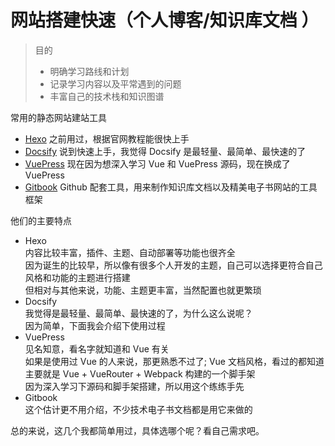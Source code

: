 # 网站搭建快速（个人博客/知识库文档 ）

> 目的
>
> - 明确学习路线和计划
> - 记录学习内容以及平常遇到的问题
> - 丰富自己的技术栈和知识图谱

常用的静态网站建站工具

- <a href="https://hexo.io/zh-cn/" target="_blank">Hexo</a> 之前用过，根据官网教程能很快上手
- <a href="https://docsify.js.org/" target="_blank">Docsify</a> 说到快速上手，我觉得 Docsify 是最轻量、最简单、最快速的了
- <a href="https://vuepress.vuejs.org/zh/" target="_blank">VuePress</a> 现在因为想深入学习 Vue 和 VuePress 源码，现在换成了 VuePress
- <a href="https://github.com/GitbookIO/gitbook" target="_blank">Gitbook</a> Github 配套工具，用来制作知识库文档以及精美电子书网站的工具框架

他们的主要特点

- Hexo  
  内容比较丰富，插件、主题、自动部署等功能也很齐全  
  因为诞生的比较早，所以像有很多个人开发的主题，自己可以选择更符合自己风格和功能的主题进行搭建  
  但相对与其他来说，功能、主题更丰富，当然配置也就更繁琐
- Docsify  
  我觉得是最轻量、最简单、最快速的了，为什么这么说呢？  
  因为简单，下面我会介绍下使用过程
- VuePress  
  见名知意，看名字就知道和 Vue 有关  
  如果是使用过 Vue 的人来说，那更熟悉不过了; Vue 文档风格，看过的都知道  
  主要就是 Vue + VueRouter + Webpack 构建的一个脚手架  
  因为深入学习下源码和脚手架搭建，所以用这个练练手先
- Gitbook  
  这个估计更不用介绍，不少技术电子书文档都是用它来做的

总的来说，这几个我都简单用过，具体选哪个呢？看自己需求吧。